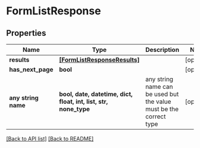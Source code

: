 # FormListResponse


## Properties
Name | Type | Description | Notes
------------ | ------------- | ------------- | -------------
**results** | [**[FormListResponseResults]**](FormListResponseResults.md) |  | [optional] 
**has_next_page** | **bool** |  | [optional] 
**any string name** | **bool, date, datetime, dict, float, int, list, str, none_type** | any string name can be used but the value must be the correct type | [optional]

[[Back to API list]](../README.md#documentation-for-api-endpoints) [[Back to README]](../README.md)


